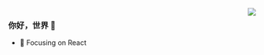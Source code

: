 <img align="right" src="https://github-readme-stats.vercel.app/api?username=dishui1238&show_icons=true&icon_color=CE1D2D&text_color=718096&bg_color=ffffff&hide_title=true" />

### 你好，世界 👋

- :orange_book: Focusing on React
